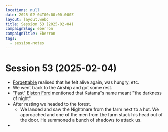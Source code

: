 ```yaml
---
locations: null
date: 2025-02-04T00:00:00.000Z
layout: layout.webc
title: Session 53 (2025-02-04)
campaignSlug: eberron
campaignTitle: Eberron
tags:
  - session-notes
---
```

# Session 53 (2025-02-04)

- [Forgettable](pcs/forgettable.md) realised that he felt alive again, was hungry, etc.
- We went back to the Airship and got some rest.
- ["Fast" Elston Ford](pcs/elston-ford.md) mentioned that Katama's name meant "the darkness of night".
- After resting we headed to the forest.
	- We landed and saw the Nightmare from the farm next to a hut. We approached and one of the men from the farm stuck his head out of the door. He summoned a bunch of shadows to attack us.
- 
